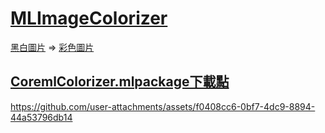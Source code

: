 # [MLImageColorizer](https://www.onswiftwings.com/posts/image-colorization-coreml/)
[黑白圖片](https://github.com/sgl0v/ImageColorizer) => [彩色圖片](https://github.com/Vadbeg/colorization-coreml)

## [CoremlColorizer.mlpackage下載點](https://github.com/William-Weng/MLImageColorizer/releases/download/v0.0.2/CoremlColorizer.mlmodel)

https://github.com/user-attachments/assets/f0408cc6-0bf7-4dc9-8894-44a53796db14